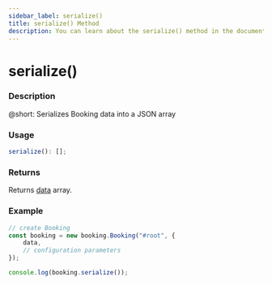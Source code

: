 ```yaml
---
sidebar_label: serialize()
title: serialize() Method
description: You can learn about the serialize() method in the documentation of the DHTMLX JavaScript Booking library. Browse developer guides and API reference, try out code examples and live demos, and download a free 30-day evaluation version of DHTMLX Booking.
---
```


# serialize()

### Description

@short: Serializes Booking data into a JSON array

### Usage

~~~jsx
serialize(): [];
~~~

### Returns

Returns [data](/api/config/booking-data) array.

### Example

~~~jsx {}
// create Booking
const booking = new booking.Booking("#root", {
    data,
    // configuration parameters
});

console.log(booking.serialize());
~~~
